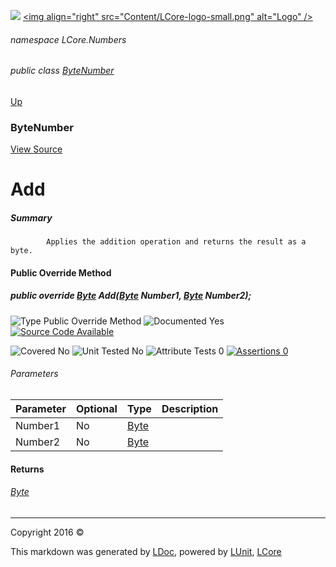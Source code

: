![](Content/LCore-banner-small.png "")
[&lt;img align=&quot;right&quot; src=&quot;Content/LCore-logo-small.png&quot; alt=&quot;Logo&quot; /&gt;](../README.md)

###### namespace LCore.Numbers

###### public class [ByteNumber](docs/ByteNumber.md)
[Up](docs/ByteNumber.md)

### ByteNumber
[View Source](Numbers/ByteNumber.cs)

# Add

##### Summary

            Applies the addition operation and returns the result as a byte.
            

#### Public Override Method

##### public override <a href="https://msdn.microsoft.com/en-us/library/system.byte.aspx" alt="">Byte</a> Add(<a href="https://msdn.microsoft.com/en-us/library/system.byte.aspx" alt="">Byte</a> Number1, <a href="https://msdn.microsoft.com/en-us/library/system.byte.aspx" alt="">Byte</a> Number2);

![Type Public Override Method](http://b.repl.ca/v1/Type-Public%20Override%20Method-blue.png "")     ![Documented Yes](http://b.repl.ca/v1/Documented-Yes-brightgreen.png "") [![Source Code Available](http://b.repl.ca/v1/Source%20Code-Available-brightgreen.png "")](Numbers/ByteNumber.cs#L)

![Covered No](http://b.repl.ca/v1/Covered-No-red.png "") ![Unit Tested No](http://b.repl.ca/v1/Unit%20Tested-No-lightgrey.png "") ![Attribute Tests 0](http://b.repl.ca/v1/Attribute%20Tests-0-lightgrey.png "") [![Assertions 0](http://b.repl.ca/v1/Assertions-0-lightgrey.png "")](Numbers/ByteNumber.cs)

###### Parameters

Parameter | Optional | Type | Description
:---  | :---  | :---  | :--- 
Number1 | No | [Byte](https://msdn.microsoft.com/en-us/library/system.byte.aspx) | 
Number2 | No | [Byte](https://msdn.microsoft.com/en-us/library/system.byte.aspx) | 


#### Returns

###### [Byte](https://msdn.microsoft.com/en-us/library/system.byte.aspx)



---

Copyright 2016 &copy; [](../README.md) [](../TableOfContents.md)

This markdown was generated by [LDoc](https://github.com/CodeSingularity/LDoc), powered by [LUnit](https://github.com/CodeSingularity/LUnit), [LCore](https://github.com/CodeSingularity/LCore)
